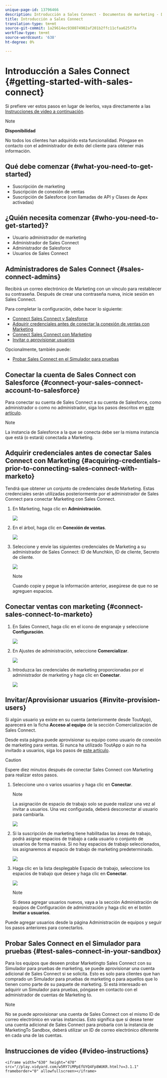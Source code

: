 ```yaml
---
unique-page-id: 13796466
description: Introducción a Sales Connect - Documentos de marketing - Documentación del producto
title: Introducción a Sales Connect
translation-type: tm+mt
source-git-commit: 1a29614ec938074902af201b2ffc11cfaa625f7a
workflow-type: tm+mt
source-wordcount: '638'
ht-degree: 0%

---
```



# Introducción a Sales Connect {#getting-started-with-sales-connect}

Si prefiere ver estos pasos en lugar de leerlos, vaya directamente a las [Instrucciones de video a continuación](#video).

>[!NOTE]
>
>**Disponibilidad**
>
>No todos los clientes han adquirido esta funcionalidad. Póngase en contacto con el administrador de éxito del cliente para obtener más información.

## Qué debe comenzar {#what-you-need-to-get-started}

* Suscripción de marketing
* Suscripción de conexión de ventas
* Suscripción de Salesforce (con llamadas de API y Clases de Apex activadas)

## ¿Quién necesita comenzar {#who-you-need-to-get-started}?

* Usuario administrador de marketing
* Administrador de Sales Connect
* Administrador de Salesforce
* Usuarios de Sales Connect

## Administradores de Sales Connect {#sales-connect-admins}

Recibirá un correo electrónico de Marketing con un vínculo para restablecer su contraseña. Después de crear una contraseña nueva, inicie sesión en Sales Connect.

Para completar la configuración, debe hacer lo siguiente:

* [Connect Sales Connect y Salesforce](#sfdc)
* [Adquirir credenciales antes de conectar la conexión de ventas con Marketing](#acquire)
* [Connect Sales Connect con Marketing](#mkto)
* [Invitar o aprovisionar usuarios](#IPU)

Opcionalmente, también puede:

* [Probar Sales Connect en el Simulador para pruebas](#sandbox)

## Conectar la cuenta de Sales Connect con Salesforce {#connect-your-sales-connect-account-to-salesforce}

Para conectar su cuenta de Sales Connect a su cuenta de Salesforce, como administrador o como no administrador, siga los pasos descritos en [este artículo](http://docs.marketo.com/x/JwDb).

>[!NOTE]
>
>La instancia de Salesforce a la que se conecta debe ser la misma instancia que está (o estará) conectada a Marketing.

## Adquirir credenciales antes de conectar Sales Connect con Marketing {#acquiring-credentials-prior-to-connecting-sales-connect-with-marketo}

Tendrá que obtener un conjunto de credenciales desde Marketing. Estas credenciales serán utilizadas posteriormente por el administrador de Sales Connect para conectar Marketing con Sales Connect.

1. En Marketing, haga clic en **Administración**.

   ![](assets/one.png)

1. En el árbol, haga clic en **Conexión de ventas**.

   ![](assets/two.png)

1. Seleccione y envíe las siguientes credenciales de Marketing a su administrador de Sales Connect: ID de Munchkin, ID de cliente, Secreto de cliente.

   ![](assets/3.jpg)

   >[!NOTE]
   >
   >Cuando copie y pegue la información anterior, asegúrese de que no se agreguen espacios.

## Conectar ventas con marketing {#connect-sales-connect-to-marketo}

1. En Sales Connect, haga clic en el icono de engranaje y seleccione **Configuración**.

   ![](assets/four.png)

1. En Ajustes de administración, seleccione **Comercializar**.

   ![](assets/eight.png)

1. Introduzca las credenciales de marketing proporcionadas por el administrador de marketing y haga clic en **Conectar**.

   ![](assets/credentials.png)

## Invitar/Aprovisionar usuarios {#invite-provision-users}

Si algún usuario ya existe en su cuenta (anteriormente desde ToutApp), aparecerá en la ficha **Acceso al equipo** de la sección Comercialización de Sales Connect.

Desde esta página puede aprovisionar su equipo como usuario de conexión de marketing para ventas. Si nunca ha utilizado ToutApp o aún no ha invitado a usuarios, siga los pasos de [este artículo](http://docs.marketo.com/display/TOUT/Invite+Team+Members).

>[!CAUTION]
>
>Espere diez minutos después de conectar Sales Connect con Marketing para realizar estos pasos.

1. Seleccione uno o varios usuarios y haga clic en **Conectar**.

   >[!NOTE]
   >
   >La asignación de espacio de trabajo solo se puede realizar una vez al invitar a usuarios. Una vez configurada, deberá desconectar al usuario para cambiarla.

   ![](assets/users.png)

1. Si la suscripción de marketing tiene habilitadas las áreas de trabajo, podrá asignar espacios de trabajo a cada usuario o conjunto de usuarios de forma masiva. Si no hay espacios de trabajo seleccionados, los asignaremos al espacio de trabajo de marketing predeterminado.

   ![](assets/nine.jpg)

1. Haga clic en la lista desplegable Espacio de trabajo, seleccione los espacios de trabajo que desee y haga clic en **Conectar**.

   ![](assets/ten.png)

   >[!NOTE]
   >
   >Si desea agregar usuarios nuevos, vaya a la sección Administración de equipos de Configuración de administración y haga clic en el botón **Invitar a usuarios**.

Puede agregar usuarios desde la página Administración de equipos y seguir los pasos anteriores para conectarlos.

## Probar Sales Connect en el Simulador para pruebas {#test-sales-connect-in-your-sandbox}

Para los equipos que deseen probar Marketingto Sales Connect con su Simulador para pruebas de marketing, se puede aprovisionar una cuenta adicional de Sales Connect si se solicita. Esto es solo para clientes que han comprado un Simulador para pruebas de marketing o para aquellos que lo tienen como parte de su paquete de marketing. Si está interesado en adquirir un Simulador para pruebas, póngase en contacto con el administrador de cuentas de Marketing to.

>[!NOTE]
>
>No se puede aprovisionar una cuenta de Sales Connect con el mismo ID de correo electrónico en varias instancias. Esto significa que si desea tener una cuenta adicional de Sales Connect para probarla con la instancia de MarketingTo Sandbox, deberá utilizar un ID de correo electrónico diferente en cada una de las cuentas.

## Instrucciones de vídeo {#video-instructions}

`<iframe width="630" height="470" src="//play.vidyard.com/w5RY7iMPpEfUYQ4Fp8WUKR.html?v=3.1.1" frameborder="0" allowfullscreen></iframe>`
